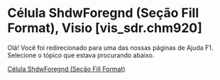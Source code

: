 
# Célula ShdwForegnd (Seção Fill Format), Visio [vis_sdr.chm920]

Olá! Você foi redirecionado para uma das nossas páginas de Ajuda F1. Selecione o tópico que estava procurando abaixo.

[Célula ShdwForegnd (Seção Fill Format)](http://msdn.microsoft.com/library/ea153390-631d-79fd-c1ba-4c281239a24e%28Office.15%29.aspx)
